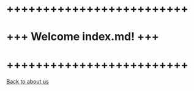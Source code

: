 
# +++++++++++++++++++++++++
# +++ Welcome index.md! +++
# +++++++++++++++++++++++++

[Back to about us](about.md)
